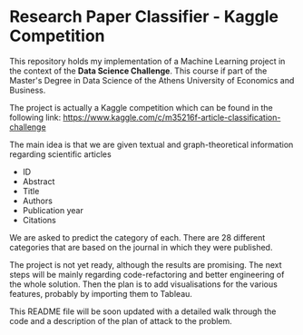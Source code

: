 # Research Paper Classifier - Kaggle Competition
This repository holds my implementation of a Machine Learning project in the context of the **Data Science Challenge**. This course if part of the Master's Degree in Data Science of the Athens University of Economics and Business.

The project is actually a Kaggle competition which can be found in the following link:
https://www.kaggle.com/c/m35216f-article-classification-challenge

The main idea is that we are given textual and graph-theoretical information regarding scientific articles
* ID
* Abstract
* Title
* Authors
* Publication year
* Citations

We are asked to predict the category of each. There are 28 different categories that are based on the journal in which they were published. 

The project is not yet ready, although the results are promising. The next steps will be mainly regarding code-refactoring and better engineering of the whole solution. Then the plan is to add visualisations for the various features, probably by importing them to Tableau.

This README file will be soon updated with a detailed walk through the code and a description of the plan of attack to the problem.
